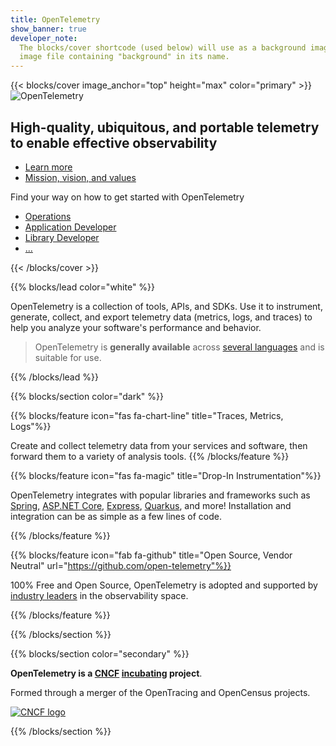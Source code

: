 ```yaml
---
title: OpenTelemetry
show_banner: true
developer_note:
  The blocks/cover shortcode (used below) will use as a background image any
  image file containing "background" in its name.
---
```


{{< blocks/cover image_anchor="top" height="max" color="primary" >}}
<img src="/img/logos/opentelemetry-horizontal-color.svg" class="otel-logo" alt="OpenTelemetry"/>

## High-quality, ubiquitous, and portable telemetry to enable effective observability

<div class="l-primary-buttons mt-5">

- [Learn more](/docs/concepts/)
- [Mission, vision, and values](/mission/)

</div>

<div class="h3 mt-4">Find your way on how to get started with OpenTelemetry</div>
<div class="l-get-started-buttons">

- [Operations](/docs/getting-started/#operations)
- [Application Developer](/docs/getting-started/#application-developer)
- [Library Developer](/docs/getting-started/#library-developer)
- <a href="/docs/getting-started/" aria-label="Other">...</a>

</div>
{{< /blocks/cover >}}

{{% blocks/lead color="white" %}}

OpenTelemetry is a collection of tools, APIs, and SDKs. Use it to instrument,
generate, collect, and export telemetry data (metrics, logs, and traces) to help
you analyze your software's performance and behavior.

> OpenTelemetry is **generally available** across
> [several languages](/docs/instrumentation/) and is suitable for use.

{{% /blocks/lead %}}

{{% blocks/section color="dark" %}}

{{% blocks/feature icon="fas fa-chart-line" title="Traces, Metrics, Logs"%}}

Create and collect telemetry data from your services and software, then forward
them to a variety of analysis tools. {{% /blocks/feature %}}

{{% blocks/feature icon="fas fa-magic" title="Drop-In Instrumentation"%}}

OpenTelemetry integrates with popular libraries and frameworks such as
[Spring](https://spring.io),
[ASP.NET Core](https://docs.microsoft.com/aspnet/core),
[Express](https://expressjs.com), [Quarkus](https://quarkus.io), and more!
Installation and integration can be as simple as a few lines of code.

{{% /blocks/feature %}}

{{% blocks/feature icon="fab fa-github" title="Open Source, Vendor Neutral" url="https://github.com/open-telemetry"%}}

100% Free and Open Source, OpenTelemetry is adopted and supported by
[industry leaders](/vendors) in the observability space.

{{% /blocks/feature %}}

{{% /blocks/section %}}

{{% blocks/section color="secondary" %}}

<div id="cncf">

**OpenTelemetry is a [CNCF][] [incubating][] project**.

Formed through a merger of the OpenTracing and OpenCensus projects.

[![CNCF logo][]][cncf]

[cncf]: https://cncf.io
[cncf logo]: /img/logos/cncf-white.svg
[incubating]: https://www.cncf.io/projects/

</div>
{{% /blocks/section %}}
